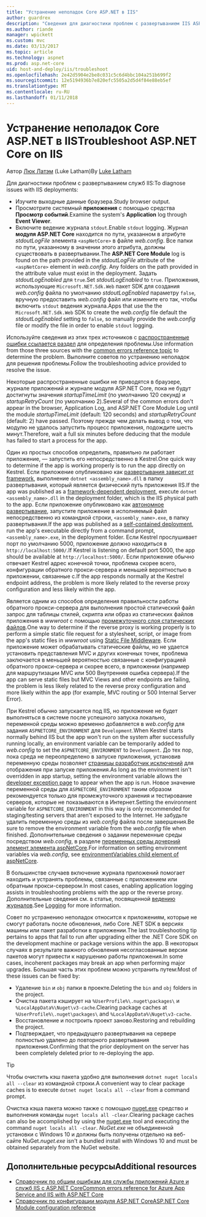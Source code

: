 ```yaml
---
title: "Устранение неполадок Core ASP.NET в IIS"
author: guardrex
description: "Сведения для диагностики проблем с развертыванием IIS ASP.NET Core."
ms.author: riande
manager: wpickett
ms.custom: mvc
ms.date: 03/13/2017
ms.topic: article
ms.technology: aspnet
ms.prod: asp.net-core
uid: host-and-deploy/iis/troubleshoot
ms.openlocfilehash: 2e42d5904e2be8c031c5c6d4bbc104a251b699f2
ms.sourcegitcommit: 12e5194936b7e820efc5505a2d5d4f84e88eb5ef
ms.translationtype: MT
ms.contentlocale: ru-RU
ms.lasthandoff: 01/11/2018
---
```

# <a name="troubleshoot-aspnet-core-on-iis"></a><span data-ttu-id="84333-103">Устранение неполадок Core ASP.NET в IIS</span><span class="sxs-lookup"><span data-stu-id="84333-103">Troubleshoot ASP.NET Core on IIS</span></span>

<span data-ttu-id="84333-104">Автор [Люк Латэм](https://github.com/guardrex) (Luke Latham)</span><span class="sxs-lookup"><span data-stu-id="84333-104">By [Luke Latham](https://github.com/guardrex)</span></span>

<span data-ttu-id="84333-105">Для диагностики проблем с развертыванием служб IIS:</span><span class="sxs-lookup"><span data-stu-id="84333-105">To diagnose issues with IIS deployments:</span></span>

* <span data-ttu-id="84333-106">Изучите выходные данные браузера.</span><span class="sxs-lookup"><span data-stu-id="84333-106">Study browser output.</span></span>
* <span data-ttu-id="84333-107">Просмотрите системный **приложения** с помощью средства **Просмотр событий**.</span><span class="sxs-lookup"><span data-stu-id="84333-107">Examine the system's **Application** log through **Event Viewer**.</span></span>
* <span data-ttu-id="84333-108">Включите ведение журнала `stdout`.</span><span class="sxs-lookup"><span data-stu-id="84333-108">Enable `stdout` logging.</span></span> <span data-ttu-id="84333-109">Журнал **модуля ASP.NET Core** находится по пути, указанном в атрибуте *stdoutLogFile* элемента `<aspNetCore>` в файле *web.config*. Все папки по пути, указанному в значении этого атрибута, должны существовать в развертывании.</span><span class="sxs-lookup"><span data-stu-id="84333-109">The **ASP.NET Core Module** log is found on the path provided in the *stdoutLogFile* attribute of the `<aspNetCore>` element in *web.config*. Any folders on the path provided in the attribute value must exist in the deployment.</span></span> <span data-ttu-id="84333-110">Задать *stdoutLogEnabled* для `true`.</span><span class="sxs-lookup"><span data-stu-id="84333-110">Set *stdoutLogEnabled* to `true`.</span></span> <span data-ttu-id="84333-111">Приложения, использующие `Microsoft.NET.Sdk.Web` пакет SDK для создания *web.config* файла по умолчанию *stdoutLogEnabled* параметру `false`, вручную предоставить *web.config* файл или измените его так, чтобы включить `stdout` ведения журнала.</span><span class="sxs-lookup"><span data-stu-id="84333-111">Apps that use the the `Microsoft.NET.Sdk.Web` SDK to create the *web.config* file default the *stdoutLogEnabled* setting to `false`, so manually provide the *web.config* file or modify the file in order to enable `stdout` logging.</span></span>

<span data-ttu-id="84333-112">Используйте сведения из этих трех источников с [распространенные ошибки ссылается раздел](xref:host-and-deploy/azure-iis-errors-reference) для определения проблемы.</span><span class="sxs-lookup"><span data-stu-id="84333-112">Use information from those three sources with the [common errors reference topic](xref:host-and-deploy/azure-iis-errors-reference) to determine the problem.</span></span> <span data-ttu-id="84333-113">Выполните советов по устранению неполадок для решения проблемы.</span><span class="sxs-lookup"><span data-stu-id="84333-113">Follow the troubleshooting advice provided to resolve the issue.</span></span>

<span data-ttu-id="84333-114">Некоторые распространенные ошибки не приводятся в браузере, журнале приложений и журнале модуля ASP.NET Core, пока не будут достигнуты значения *startupTimeLimit* (по умолчанию 120 секунд) и *startupRetryCount* (по умолчанию 2).</span><span class="sxs-lookup"><span data-stu-id="84333-114">Several of the common errors don't appear in the browser, Application Log, and ASP.NET Core Module Log until the module *startupTimeLimit* (default: 120 seconds) and *startupRetryCount* (default: 2) have passed.</span></span> <span data-ttu-id="84333-115">Поэтому прежде чем делать вывод о том, что модулю не удалось запустить процесс приложения, подождите шесть минут.</span><span class="sxs-lookup"><span data-stu-id="84333-115">Therefore, wait a full six minutes before deducing that the module has failed to start a process for the app.</span></span>

<span data-ttu-id="84333-116">Один из простых способов определить, правильно ли работает приложение, — запустить его непосредственно в Kestrel.</span><span class="sxs-lookup"><span data-stu-id="84333-116">One quick way to determine if the app is working properly is to run the app directly on Kestrel.</span></span> <span data-ttu-id="84333-117">Если приложение опубликовано как [развертывания зависит от framework](/dotnet/core/deploying/#framework-dependent-deployments-fdd), выполнение `dotnet <assembly_name>.dll` в папку развертывания, который является физический путь приложения IIS.</span><span class="sxs-lookup"><span data-stu-id="84333-117">If the app was published as a [framework-dependent deployment](/dotnet/core/deploying/#framework-dependent-deployments-fdd), execute `dotnet <assembly_name>.dll` in the deployment folder, which is the IIS physical path to the app.</span></span> <span data-ttu-id="84333-118">Если приложение опубликовано как [автономное развертывание](/dotnet/core/deploying/#self-contained-deployments-scd), запустите приложение в исполняемый файл непосредственно из командной строки, `<assembly_name>.exe`, в папку развертывания.</span><span class="sxs-lookup"><span data-stu-id="84333-118">If the app was published as a [self-contained deployment](/dotnet/core/deploying/#self-contained-deployments-scd), run the app's executable directly from a command prompt, `<assembly_name>.exe`, in the deployment folder.</span></span> <span data-ttu-id="84333-119">Если Kestrel прослушивает порт по умолчанию 5000, приложение должно находиться в `http://localhost:5000/`.</span><span class="sxs-lookup"><span data-stu-id="84333-119">If Kestrel is listening on default port 5000, the app should be available at `http://localhost:5000/`.</span></span> <span data-ttu-id="84333-120">Если приложение обычно отвечает Kestrel адрес конечной точки, проблема скорее всего, конфигурации обратного прокси-сервера и меньшей вероятностью в приложении, связанные с.</span><span class="sxs-lookup"><span data-stu-id="84333-120">If the app responds normally at the Kestrel endpoint address, the problem is more likely related to the reverse proxy configuration and less likely within the app.</span></span>

<span data-ttu-id="84333-121">Является одним из способов определения правильности работы обратного прокси-сервера для выполнения простой статический файл запрос для таблицы стилей, скрипта или образ из статических файлов приложения в *wwwroot* с помощью [промежуточного слоя статических файлов](xref:fundamentals/static-files).</span><span class="sxs-lookup"><span data-stu-id="84333-121">One way to determine if the reverse proxy is working properly is to perform a simple static file request for a stylesheet, script, or image from the app's static files in *wwwroot* using [Static File Middleware](xref:fundamentals/static-files).</span></span> <span data-ttu-id="84333-122">Если приложение может обрабатывать статические файлы, но не удается установить представления MVC и других конечных точек, проблема заключается в меньшей вероятностью связанные с конфигурацией обратного прокси-сервера и скорее всего, в приложении (например для маршрутизации MVC или 500 Внутренняя ошибка сервера).</span><span class="sxs-lookup"><span data-stu-id="84333-122">If the app can serve static files but MVC Views and other endpoints are failing, the problem is less likely related to the reverse proxy configuration and more likely within the app (for example, MVC routing or 500 Internal Server Error).</span></span>

<span data-ttu-id="84333-123">При Kestrel обычно запускается под IIS, но приложение не будет выполняться в системе после успешного запуска локально, переменной среды можно временно добавляется в *web.config* для задания `ASPNETCORE_ENVIRONMENT` для `Development`.</span><span class="sxs-lookup"><span data-stu-id="84333-123">When Kestrel starts normally behind IIS but the app won't run on the system after successfully running locally, an environment variable can be temporarily added to *web.config* to set the `ASPNETCORE_ENVIRONMENT` to `Development`.</span></span> <span data-ttu-id="84333-124">До тех пор, пока среда не переопределено в запуске приложения, установив переменную среды позволяет [страницы разработчик исключений](xref:fundamentals/error-handling) для отображения при запуске приложения.</span><span class="sxs-lookup"><span data-stu-id="84333-124">As long as the environment isn't overridden in app startup, setting the environment variable allows the [developer exception page](xref:fundamentals/error-handling) to appear when the app is run.</span></span> <span data-ttu-id="84333-125">Новое значение переменной среды для `ASPNETCORE_ENVIRONMENT` таким образом рекомендуется только для промежуточного хранения и тестирование серверов, которые не показываются в Интернет.</span><span class="sxs-lookup"><span data-stu-id="84333-125">Setting the environment variable for `ASPNETCORE_ENVIRONMENT` in this way is only recommended for staging/testing servers that aren't exposed to the Internet.</span></span> <span data-ttu-id="84333-126">Не забудьте удалить переменную среды из *web.config* файла после завершения.</span><span class="sxs-lookup"><span data-stu-id="84333-126">Be sure to remove the environment variable from the *web.config* file when finished.</span></span> <span data-ttu-id="84333-127">Дополнительные сведения о задании переменные среды посредством *web.config*, в разделе [переменных среды дочерний элемент элемента aspNetCore](xref:host-and-deploy/aspnet-core-module#setting-environment-variables).</span><span class="sxs-lookup"><span data-stu-id="84333-127">For information on setting environment variables via *web.config*, see [environmentVariables child element of aspNetCore](xref:host-and-deploy/aspnet-core-module#setting-environment-variables).</span></span>

<span data-ttu-id="84333-128">В большинстве случаев включение журнала приложений помогает находить и устранять проблемы, связанные с приложением или обратным прокси-сервером.</span><span class="sxs-lookup"><span data-stu-id="84333-128">In most cases, enabling application logging assists in troubleshooting problems with the app or the reverse proxy.</span></span> <span data-ttu-id="84333-129">Дополнительные сведения см. в статье, посвященной [ведению журналов](xref:fundamentals/logging/index).</span><span class="sxs-lookup"><span data-stu-id="84333-129">See [Logging](xref:fundamentals/logging/index) for more information.</span></span>

<span data-ttu-id="84333-130">Совет по устранению неполадок относится к приложениям, которые не смогут работать после обновления, либо Core .NET SDK в версиях машины или пакет разработки в приложении.</span><span class="sxs-lookup"><span data-stu-id="84333-130">The last troubleshooting tip pertains to apps that fail to run after upgrading either the .NET Core SDK on the development machine or package versions within the app.</span></span> <span data-ttu-id="84333-131">В некоторых случаях в результате важного обновления несогласованные версии пакетов могут привести к нарушению работы приложения.</span><span class="sxs-lookup"><span data-stu-id="84333-131">In some cases, incoherent packages may break an app when performing major upgrades.</span></span> <span data-ttu-id="84333-132">Большая часть этих проблем можно устранить путем:</span><span class="sxs-lookup"><span data-stu-id="84333-132">Most of these issues can be fixed by:</span></span>

* <span data-ttu-id="84333-133">Удаление `bin` и `obj` папки в проекте.</span><span class="sxs-lookup"><span data-stu-id="84333-133">Deleting the `bin` and `obj` folders in the project.</span></span>
* <span data-ttu-id="84333-134">Очистка пакета кэширует на `%UserProfile%\.nuget\packages\` и `%LocalAppData%\Nuget\v3-cache`.</span><span class="sxs-lookup"><span data-stu-id="84333-134">Clearing package caches at `%UserProfile%\.nuget\packages\` and `%LocalAppData%\Nuget\v3-cache`.</span></span>
* <span data-ttu-id="84333-135">Восстановление и построить проект заново.</span><span class="sxs-lookup"><span data-stu-id="84333-135">Restoring and rebuilding the project.</span></span>
* <span data-ttu-id="84333-136">Подтверждает, что предыдущего развертывания на сервере полностью удалено до повторного развертывания приложения.</span><span class="sxs-lookup"><span data-stu-id="84333-136">Confirming that the prior deployment on the server has been completely deleted prior to re-deploying the app.</span></span>

> [!TIP]
> <span data-ttu-id="84333-137">Чтобы очистить кэш пакета удобно для выполнения `dotnet nuget locals all --clear` из командной строки.</span><span class="sxs-lookup"><span data-stu-id="84333-137">A convenient way to clear package caches is to execute `dotnet nuget locals all --clear` from a command prompt.</span></span>
> 
> <span data-ttu-id="84333-138">Очистка кэша пакета можно также с помощью [nuget.exe](https://www.nuget.org/downloads) средство и выполнения команды `nuget locals all -clear`.</span><span class="sxs-lookup"><span data-stu-id="84333-138">Clearing package caches can also be accomplished by using the [nuget.exe](https://www.nuget.org/downloads) tool and executing the command `nuget locals all -clear`.</span></span> <span data-ttu-id="84333-139">*NuGet.exe* не объединенной установки с Windows 10 и должны быть получены отдельно на веб-сайте NuGet.</span><span class="sxs-lookup"><span data-stu-id="84333-139">*nuget.exe* isn't a bundled install with Windows 10 and must be obtained separately from the NuGet website.</span></span>
<!--
> [!TIP]
> A convenient way to clear package caches is to:
>
> * Obtain the *NuGet.exe* tool from [NuGet.org](https://www.nuget.org/).
> * Add the path to *NuGet.exe* to the system PATH.
> * Execute `nuget locals all -clear` from a command prompt.
>
> Alternatively, execute `dotnet nuget locals all --clear` from a command prompt without obtaining *NuGet.exe*. -->

## <a name="additional-resources"></a><span data-ttu-id="84333-140">Дополнительные ресурсы</span><span class="sxs-lookup"><span data-stu-id="84333-140">Additional resources</span></span>

* [<span data-ttu-id="84333-141">Справочник по общим ошибкам для службы приложений Azure и служб IIS с ASP.NET Core</span><span class="sxs-lookup"><span data-stu-id="84333-141">Common errors reference for Azure App Service and IIS with ASP.NET Core</span></span>](xref:host-and-deploy/azure-iis-errors-reference)
* [<span data-ttu-id="84333-142">Справочник по конфигурации модуля ASP.NET Core</span><span class="sxs-lookup"><span data-stu-id="84333-142">ASP.NET Core Module configuration reference</span></span>](xref:host-and-deploy/aspnet-core-module)
